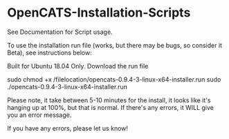 # OpenCATS-Installation-Scripts
See Documentation for Script usage.

To use the installation run file (works, but there may be bugs, so consider it Beta), see instructions below:

Built for Ubuntu 18.04 Only.
Download the run file

sudo chmod +x /filelocation/opencats-0.9.4-3-linux-x64-installer.run
sudo ./opencats-0.9.4-3-linux-x64-installer.run

Please note, it take between 5-10 minutes for the install, it looks like it's hanging up at 100%, but that is normal.  If there's any errors, it WILL give you an error message.

If you have any errors, please let us know!
